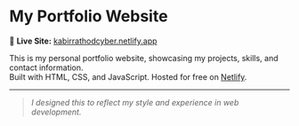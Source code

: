 # My Portfolio Website

🚀 **Live Site:** [kabirrathodcyber.netlify.app](kabirrathodcyber.netlify.app)  

This is my personal portfolio website, showcasing my projects, skills, and contact information.  
Built with HTML, CSS, and JavaScript. Hosted for free on [Netlify](kabirrathodcyber.netlify.app).

---
> *I designed this to reflect my style and experience in web development.*
